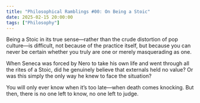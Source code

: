 ```yaml
---
title: "Philosophical Ramblings #00: On Being a Stoic"
date: 2025-02-15 20:00:00
tags: ["Philosophy"]
---
```


Being a Stoic in its true sense—rather than the crude distortion of pop culture—is difficult, not because of the practice itself, but because you can never be certain whether you truly are one or merely masquerading as one.

When Seneca was forced by Nero to take his own life and went through all the rites of a Stoic, did he genuinely believe that externals held no value? Or was this simply the only way he knew to face the situation?

You will only ever know when it’s too late—when death comes knocking. But then, there is no one left to know, no one left to judge.
